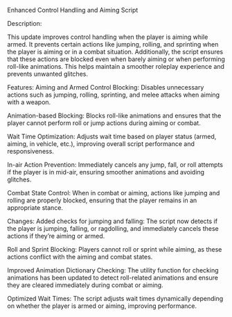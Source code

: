 Enhanced Control Handling and Aiming Script


Description:

This update improves control handling when the player is aiming while armed. It prevents certain actions like jumping, rolling, and sprinting when the player is aiming or in a combat situation. Additionally, the script ensures that these actions are blocked even when barely aiming or when performing roll-like animations. This helps maintain a smoother roleplay experience and prevents unwanted glitches.

Features:
Aiming and Armed Control Blocking: Disables unnecessary actions such as jumping, rolling, sprinting, and melee attacks when aiming with a weapon.

Animation-based Blocking: Blocks roll-like animations and ensures that the player cannot perform roll or jump actions during aiming or combat.

Wait Time Optimization: Adjusts wait time based on player status (armed, aiming, in vehicle, etc.), improving overall script performance and responsiveness.

In-air Action Prevention: Immediately cancels any jump, fall, or roll attempts if the player is in mid-air, ensuring smoother animations and avoiding glitches.

Combat State Control: When in combat or aiming, actions like jumping and rolling are properly blocked, ensuring that the player remains in an appropriate stance.

Changes:
Added checks for jumping and falling: The script now detects if the player is jumping, falling, or ragdolling, and immediately cancels these actions if they’re aiming or armed.

Roll and Sprint Blocking: Players cannot roll or sprint while aiming, as these actions conflict with the aiming and combat states.

Improved Animation Dictionary Checking: The utility function for checking animations has been updated to detect roll-related animations and ensure they are cleared immediately during combat or aiming.

Optimized Wait Times: The script adjusts wait times dynamically depending on whether the player is armed or aiming, improving performance.
